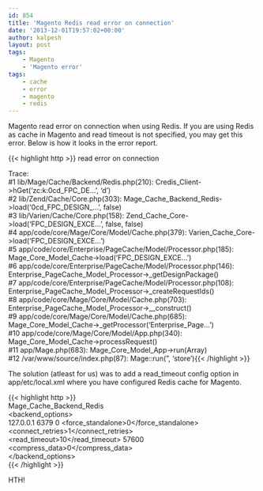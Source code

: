```yaml
---
id: 854
title: 'Magento Redis read error on connection'
date: '2013-12-01T19:57:02+00:00'
author: kalpesh
layout: post
tags:
    - Magento
    - 'Magento error'
tags:
    - cache
    - error
    - magento
    - redis
---
```


Magento read error on connection when using Redis. If you are using Redis as cache in Magento and read timeout is not specified, you may get this error. Below is how it looks in the error report.

{{< highlight http >}} read error on connection

Trace:  
\#1 lib/Mage/Cache/Backend/Redis.php(210): Credis_Client->hGet(‘zc:k:0cd_FPC_DE…’, ‘d’)  
\#2 lib/Zend/Cache/Core.php(303): Mage_Cache_Backend_Redis->load(‘0cd_FPC_DESIGN_…’, false)  
\#3 lib/Varien/Cache/Core.php(158): Zend_Cache_Core->load(‘FPC_DESIGN_EXCE…’, false, false)  
\#4 app/code/core/Mage/Core/Model/Cache.php(379): Varien_Cache_Core->load(‘FPC_DESIGN_EXCE…’)  
\#5 app/code/core/Enterprise/PageCache/Model/Processor.php(185): Mage_Core_Model_Cache->load(‘FPC_DESIGN_EXCE…’)  
\#6 app/code/core/Enterprise/PageCache/Model/Processor.php(146): Enterprise_PageCache_Model_Processor->_getDesignPackage()  
\#7 app/code/core/Enterprise/PageCache/Model/Processor.php(108): Enterprise_PageCache_Model_Processor->_createRequestIds()  
\#8 app/code/core/Mage/Core/Model/Cache.php(703): Enterprise_PageCache_Model_Processor->__construct()  
\#9 app/code/core/Mage/Core/Model/Cache.php(685): Mage_Core_Model_Cache->_getProcessor(‘Enterprise_Page…’)  
\#10 app/code/core/Mage/Core/Model/App.php(340): Mage_Core_Model_Cache->processRequest()  
\#11 app/Mage.php(683): Mage_Core_Model_App->run(Array)  
\#12 /var/www/source/index.php(87): Mage::run(”, ‘store’){{< /highlight >}}

The solution (atleast for us) was to add a read_timeout config option in app/etc/local.xml where you have configured Redis cache for Magento.

{{< highlight http >}} <cache>  
 <backend>Mage_Cache_Backend_Redis</backend>  
 <backend_options>  
 <server>127.0.0.1</server> <port>6379</port> <persistent></persistent> <database>0</database> <password></password> <force_standalone>0</force_standalone>  
 <connect_retries>1</connect_retries>  
 <read_timeout>10</read_timeout> <lifetimelimit>57600</lifetimelimit> <compress_data>0</compress_data>  
 </backend_options>  
</cache>{{< /highlight >}}

HTH!